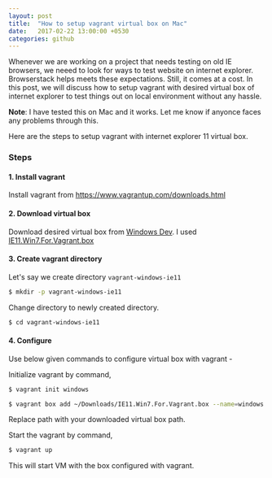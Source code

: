 ```yaml
---
layout: post
title:  "How to setup vagrant virtual box on Mac"
date:   2017-02-22 13:00:00 +0530
categories: github
---
```


Whenever we are working on a project that needs testing on old IE browsers,
we neeed to look for ways to test website on internet explorer.
Browserstack helps meets these expectations. Still, it comes at a cost.
In this post, we will discuss how to setup vagrant with desired virtual box
of internet explorer to test things out on local environment without any hassle.

**Note**: I have tested this on Mac and it works.
Let me know if anyonce faces any problems through this.

Here are the steps to setup vagrant with internet explorer 11 virtual box.

### Steps

#### 1. Install vagrant

Install vagrant from https://www.vagrantup.com/downloads.html

#### 2. Download virtual box

Download desired virtual box from [Windows Dev](https://dev.windows.com/en-us/microsoft-edge/tools/vms/mac/). I used [IE11.Win7.For.Vagrant.box](https://modernievirt.blob.core.windows.net/vhd/VMBuild_20140627/Vagrant/IE11.Win7.For.Vagrant.box)

#### 3. Create vagrant directory

Let's say we create directory `vagrant-windows-ie11`

```bash
$ mkdir -p vagrant-windows-ie11
```

Change directory to newly created directory.

```bash
$ cd vagrant-windows-ie11
```

#### 4. Configure

Use below given commands to configure virtual box with vagrant -

Initialize vagrant by command,
```bash
$ vagrant init windows
```

```bash
$ vagrant box add ~/Downloads/IE11.Win7.For.Vagrant.box --name=windows
```
Replace path with your downloaded virtual box path.

Start the vagrant by command,
```bash
$ vagrant up
```

This will start VM with the box configured with vagrant.
